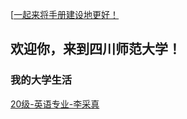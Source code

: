 [[一起来将手册建设地更好！](preface/Sharing_experience.md)

## 欢迎你，来到四川师范大学！

### 我的大学生活
[20级-英语专业-李采真](初入川师大篇/热爱/20级-英语专业-李采真.md)